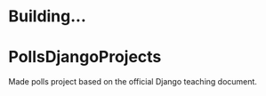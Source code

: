 # Building...
# PollsDjangoProjects
Made polls project based on the official Django teaching document. 
